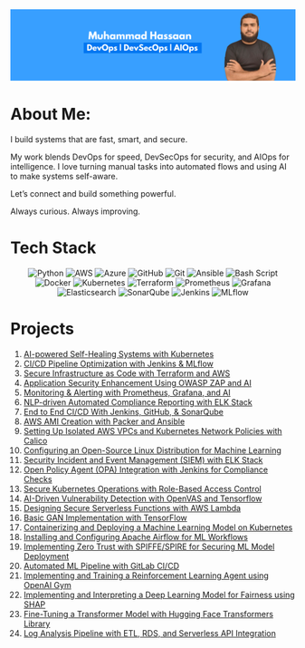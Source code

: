 <img src="https://github.com/muhammadhassaan-solves/muhammadhassaan-solves/blob/main/banner.png" alt="banner that says banner that says Muhammad Hassaan is a DevOps engineer with fusion of cybersecurity, and AI.">


# About Me:

I build systems that are fast, smart, and secure.

My work blends DevOps for speed, DevSecOps for security, and AIOps for intelligence. I love turning manual tasks into automated flows and using AI to make systems self-aware.

Let’s connect and build something powerful.

Always curious. Always improving. 

# Tech Stack

<p align="center">
  <img alt="Python" src="https://img.shields.io/badge/Python-3670A0?style=for-the-badge&logo=python&logoColor=white&labelColor=2d2d2d" />
  <img alt="AWS" src="https://img.shields.io/badge/AWS-%23FF9900?style=for-the-badge&logo=amazon-aws&logoColor=white&labelColor=2d2d2d" />
  <img alt="Azure" src="https://img.shields.io/badge/Azure-%230072C6?style=for-the-badge&logo=microsoftazure&logoColor=white&labelColor=2d2d2d" />
  <img alt="GitHub" src="https://img.shields.io/badge/GitHub-%23121011?style=for-the-badge&logo=github&logoColor=white&labelColor=2d2d2d" />
  <img alt="Git" src="https://img.shields.io/badge/Git-%23F05033?style=for-the-badge&logo=git&logoColor=white&labelColor=2d2d2d" />
  <img alt="Ansible" src="https://img.shields.io/badge/Ansible-%231A1918?style=for-the-badge&logo=ansible&logoColor=white&labelColor=2d2d2d" />
  <img alt="Bash Script" src="https://img.shields.io/badge/Bash_Script-%23121011?style=for-the-badge&logo=gnu-bash&logoColor=white&labelColor=2d2d2d" />
  <img alt="Docker" src="https://img.shields.io/badge/Docker-%2300B0E4?style=for-the-badge&logo=docker&logoColor=white&labelColor=2d2d2d" />
  <img alt="Kubernetes" src="https://img.shields.io/badge/Kubernetes-%23326CE5?style=for-the-badge&logo=kubernetes&logoColor=white&labelColor=2d2d2d" />
  <img alt="Terraform" src="https://img.shields.io/badge/Terraform-%235835CC?style=for-the-badge&logo=terraform&logoColor=white&labelColor=2d2d2d" />
  <img alt="Prometheus" src="https://img.shields.io/badge/Prometheus-E6522C?style=for-the-badge&logo=prometheus&logoColor=white&labelColor=2d2d2d" />
  <img alt="Grafana" src="https://img.shields.io/badge/Grafana-%23F46800?style=for-the-badge&logo=grafana&logoColor=white&labelColor=2d2d2d" />
  <img alt="Elasticsearch" src="https://img.shields.io/badge/Elasticsearch-005571?style=for-the-badge&logo=elasticsearch&logoColor=white&labelColor=2d2d2d" />
  <img alt="SonarQube" src="https://img.shields.io/badge/SonarQube-4E9BCD?style=for-the-badge&logo=sonarqube&logoColor=white&labelColor=2d2d2d" />
  <img alt="Jenkins" src="https://img.shields.io/badge/Jenkins-%232C5263?style=for-the-badge&logo=jenkins&logoColor=white&labelColor=2d2d2d" />
  <img alt="MLflow" src="https://img.shields.io/badge/MLflow-%23d9ead3?style=for-the-badge&logo=numpy&logoColor=blue&labelColor=2d2d2d" />
</p>


# Projects

1. [AI-powered Self-Healing Systems with Kubernetes](https://github.com/muhammadhassaan-solves/self-healing-system-with-kubernetes-and-ai)
2. [CI/CD Pipeline Optimization with Jenkins & MLflow](https://github.com/muhammadhassaan-solves/ci-cd-pipeline-optimization-using-jenkins-mlflow)
3. [Secure Infrastructure as Code with Terraform and AWS](https://github.com/muhammadhassaan-solves/secure-infrastructure-as-code-with-terraform-and-aws)
4. [Application Security Enhancement Using OWASP ZAP and AI](https://github.com/muhammadhassaan-solves/application-security-enhancement-using-owasp-zap-and-ai)
5. [Monitoring & Alerting with Prometheus, Grafana, and AI](https://github.com/muhammadhassaan-solves/monitoring-alerting-prometheus-grafana-ai)
6. [NLP-driven Automated Compliance Reporting with ELK Stack](https://github.com/muhammadhassaan-solves/nlp-driven-automated-compliance-reporting-ELK)
7. [End to End CI/CD With Jenkins, GitHub, & SonarQube](https://github.com/muhammadhassaan-solves/end-to-end-ci-cd-with-jenkins-github-sonarqube)
8. [AWS AMI Creation with Packer and Ansible](https://github.com/muhammadhassaan-solves/aws-ami-creation-with-packer-and-ansible)
9. [Setting Up Isolated AWS VPCs and Kubernetes Network Policies with Calico](https://github.com/muhammadhassaan-solves/aws-vpc-k8s-calico-networking)
10. [Configuring an Open-Source Linux Distribution for Machine Learning](https://github.com/muhammadhassaan-solves/configuring-an-open-source-linux-distribution-for-machine-learning)
11. [Security Incident and Event Management (SIEM) with ELK Stack](https://github.com/muhammadhassaan-solves/security-incident-and-event-management-with-elk-stack)
12. [Open Policy Agent (OPA) Integration with Jenkins for Compliance Checks](https://github.com/muhammadhassaan-solves/opa-integration-with-jenkins-for-compliance)
13. [Secure Kubernetes Operations with Role-Based Access Control](https://github.com/muhammadhassaan-solves/secure-kubernetes-operations-with-role-based-access-control)
14. [AI-Driven Vulnerability Detection with OpenVAS and Tensorflow](https://github.com/muhammadhassaan-solves/ai-driven-vulnerability-detection-openvas-tensorflow)
15. [Designing Secure Serverless Functions with AWS Lambda](https://github.com/muhammadhassaan-solves/secure-serverless-functions-with-aws-lambda)
16. [Basic GAN Implementation with TensorFlow](https://github.com/muhammadhassaan-solves/implementing-gan-with-tensorflow)
17. [Containerizing and Deploying a Machine Learning Model on Kubernetes](https://github.com/muhammadhassaan-solves/containerize-and-deploy-ml-model-with-kubernetes)
18. [Installing and Configuring Apache Airflow for ML Workflows](https://github.com/muhammadhassaan-solves/apache-airflow-ml-pipeline)
19. [Implementing Zero Trust with SPIFFE/SPIRE for Securing ML Model Deployment](https://github.com/muhammadhassaan-solves/implementing-zero-trust-with-spiffe_spire-for-ml-model-deployment)
20. [Automated ML Pipeline with GitLab CI/CD](https://github.com/muhammadhassaan-solves/automated-ml-pipeline-with-gitlab-ci-cd)
21. [Implementing and Training a Reinforcement Learning Agent using OpenAI Gym](https://github.com/muhammadhassaan-solves/training-a-reinforcement-learning-agent-using-openai-gym)
22. [Implementing and Interpreting a Deep Learning Model for Fairness using SHAP](https://github.com/muhammadhassaan-solves/interpreting-deep-learning-model-for-fairness-using-shap)
23. [Fine-Tuning a Transformer Model with Hugging Face Transformers Library](https://github.com/muhammadhassaan-solves/fine-tuning-transformer-model-with-hugging-face)
24. [Log Analysis Pipeline with ETL, RDS, and Serverless API Integration](https://github.com/muhammadhassaan-solves/log-analysis-pipeline)
